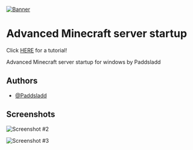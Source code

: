 [![Banner](https://cdn.discordapp.com/attachments/1091794618229719201/1141467433614454824/AdvancedMinecraftServerStartup.png)](https://www.youtube.com/watch?v=dQw4w9WgXcQ)
# Advanced Minecraft server startup

Click [HERE](https://www.youtube.com/watch?v=dQw4w9WgXcQ) for a tutorial!

Advanced Minecraft server startup for windows by Paddsladd
## Authors

- [@Paddsladd](https://www.github.com/Paddsladd)


## Screenshots

![Screenshot #2](https://cdn.discordapp.com/attachments/1091794618229719201/1141462788678635540/image.png)

![Screenshot #3](https://cdn.discordapp.com/attachments/1091794618229719201/1141463731298123943/image.png)
